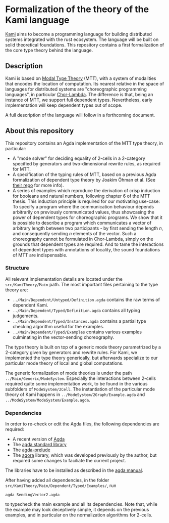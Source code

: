 
# Formalization of the theory of the Kami language

[Kami](https://nlnet.nl/project/Kami/) aims to become a programming language for building distributed systems integrated with the rust ecosystem.
The language will be built on solid theoretical foundations. This repository contains a first formalization of the
core type theory behind the language.

## Description
Kami is based on [Modal Type Theory](http://www.danielgratzer.com/papers/phd-thesis.pdf) (MTT), with a system of modalities that encodes the location of computation. Its
nearest relative in the space of languages for distributed systems are "choreographic programming languages", in
particular [Chor-Lambda](https://arxiv.org/abs/2111.03701). The difference is that, being an instance of MTT, we support full dependent types. Nevertheless,
early implementation will keep dependent types out of scope.

A full description of the language will follow in a forthcoming document.

## About this repository

This repository contains an Agda implementation of the MTT type theory, in particular:
 - A "mode solver" for deciding equality of 2-cells in a 2-category specified by generators and two-dimensional rewrite rules,
   as required for MTT.
 - A specification of the typing rules of MTT, based on a previous Agda formalization of dependent type theory by
   Joakim Öhman et al. (See [their repo](https://github.com/mr-ohman/logrel-mltt/) for more info).
 - A series of examples which reproduce the derivation of crisp induction for booleans and natural numbers, following
   chapter 6 of the MTT thesis. This induction principle is required for our motivating use-case:
   To specify a program where the communication behaviour depends arbitrarily on previously communicated values, thus
   showcasing the power of dependent types for choreographic programs. We show that it is possible to describe a program
   which communicates a vector of arbitrary length between two participants - by first sending the length $n$, and consequently
   sending $n$ elements of the vector. Such a choreography cannot be formulated in Chor-Lambda, simply on the grounds that
   dependent types are required. And to tame the interactions of dependent types with annotations of locality, the sound
   foundations of MTT are indispensable.

### Structure

All relevant implementation details are located under the `src/KamiTheory/Main` path. The most important files pertaining
to the type theory are:
  - `../Main/Dependent/Untyped/Definition.agda` contains the raw terms of dependent Kami.
  - `../Main/Dependent/Typed/Definition.agda` contains all typing judgements.
  - `../Main/Dependent/Typed/Instances.agda` contains a partial type checking algorithm useful for the examples.
  - `../Main/Dependent/Typed/Examples` contains various examples culminating in the vector-sending choreography.

The type theory is built on top of a generic mode theory parametrized by a 2-category given by generators and rewrite rules.
For Kami, we implemented the type theory generically, but afterwards specialize to our particular mode theory of local and
global computations.

The generic formalization of mode theories is under the path `../Main/Generic/ModeSystem`. Especially the interactions
between 2-cells required quite some implementation work, to be found in the various subfolders of `ModeSystem/2Cell`.
The instantiation of the particular mode theory of Kami happens in `../ModeSystem/2Graph/Example.agda` and `../ModeSystem/ModeSystem/Example.agda`.

### Dependencies

In order to re-check or edit the Agda files, the following dependencies are required:
 - A recent version of [Agda](https://github.com/agda/agda)
 - The [agda standard library](https://github.com/agda/agda-stdlib)
 - The [agda-prelude](https://github.com/UlfNorell/agda-prelude)
 - The [agora](https://codeberg.org/determi-io/agora) library, which was developed previously by the author,
   but required some changes to faciliate the current project.

The libraries have to be installed as described in the [agda manual](https://agda.readthedocs.io/en/v2.6.4.2/tools/package-system.html).

After having added all dependencies, in the folder `src/KamiTheory/Main/Dependent/Typed/Examples/`, run

```
agda SendingVector2.agda
```

to typecheck the main example and all its dependencies. Note that, while the example may look deceptively simple, it depends on the previous examples,
and in particular on the normalization algorithms for 2-cells.

